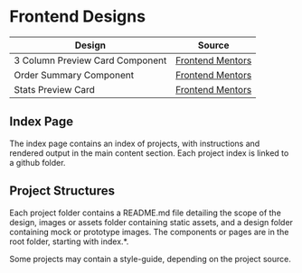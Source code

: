 # Frontend Designs

| Design                          | Source                                                          |
| ------------------------------- | --------------------------------------------------------------- |
| 3 Column Preview Card Component | [Frontend Mentors](https://www.frontendmentor.io?ref=challenge) |
| Order Summary Component         | [Frontend Mentors](https://www.frontendmentor.io?ref=challenge) |
| Stats Preview Card              | [Frontend Mentors](https://www.frontendmentor.io?ref=challenge) |

## Index Page

The index page contains an index of projects, with instructions and rendered output in the main content section. Each project index is linked to a github folder.

## Project Structures

Each project folder contains a README.md file detailing the scope of the design, images or assets folder containing static assets, and a design folder containing mock or prototype images. The components or pages are in the root folder, starting with index.\*.

Some projects may contain a style-guide, depending on the project source.
